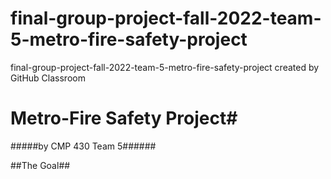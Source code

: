 # final-group-project-fall-2022-team-5-metro-fire-safety-project
final-group-project-fall-2022-team-5-metro-fire-safety-project created by GitHub Classroom

# Metro-Fire Safety Project#
#####by CMP 430 Team 5######

##The Goal##
